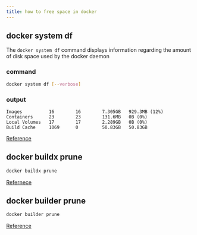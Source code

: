 ```yaml
---
title: how to free space in docker
---
```


## docker system df

The `docker system df` command displays information regarding the amount of disk space used by the docker daemon

### command

```bash
docker system df [--verbose]
```

### output

```log
Images          16        16        7.305GB   929.3MB (12%)
Containers      23        23        131.6MB   0B (0%)
Local Volumes   17        17        2.289GB   0B (0%)
Build Cache     1069      0         50.83GB   50.83GB
```

[Reference](https://docs.docker.com/engine/reference/commandline/system_df/)

## docker buildx prune

```bash
docker buildx prune
```

[Refernece](https://docs.docker.com/engine/reference/commandline/buildx_prune/)

## docker builder prune

```bash
docker builder prune
```

[Reference](https://docs.docker.com/engine/reference/commandline/builder_prune/)
